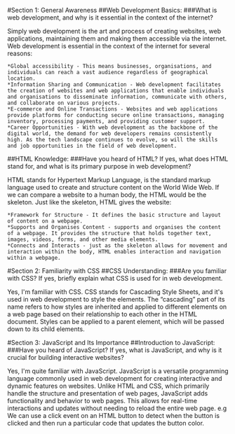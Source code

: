 #Section 1: General Awareness
##Web Development Basics:
###What is web development, and why is it essential in the context of the internet?

Simply web development is the art and process of creating websites, web applications, maintaining them and making them accessible via the internet.
Web development is essential in the context of the internet for several reasons:

    *Global accessibility - This means businesses, organisations, and individuals can reach a vast audience regardless of geographical location.
    *Information Sharing and Communication - Web development facilitates the creation of websites and web applications that enable individuals and organisations to disseminate information, communicate with others, and collaborate on various projects.
    *E-commerce and Online Transactions - Websites and web applications provide platforms for conducting secure online transactions, managing inventory, processing payments, and providing customer support.
    *Career Opportunities - With web development as the backbone of the digital world, the demand for web developers remains consistently high. As the tech landscape continues to evolve, so will the skills and job opportunities in the field of web development. 

##HTML Knowledge:
###Have you heard of HTML? If yes, what does HTML stand for, and what is its primary purpose in web development?

HTML stands for Hypertext Markup Language, is the standard markup language used to create and structure content on the World Wide Web. If we can compare a website to a human body, the HTML would be the skeleton.
Just like the skeleton, HTML gives the website:

    *Framework for Structure - It defines the basic structure and layout of content on a webpage.
    *Supports and Organises Content - supports and organises the content of a webpage. It provides the structure that holds together text, images, videos, forms, and other media elements.
    *Connects and Interacts - just as the skeleton allows for movement and interaction within the body, HTML enables interaction and navigation within a webpage.


#Section 2: Familiarity with CSS
##CSS Understanding:
###Are you familiar with CSS? If yes, briefly explain what CSS is used for in web development.

Yes, I'm familiar with CSS. CSS stands for Cascading Style Sheets, and it's used in web development to style the  elements. The “cascading” part of its name refers to how styles are inherited and applied to different elements on a web page based on their relationship to each other in the HTML document. Styles can be applied to a parent element, which will be passed down to its child elements.


#Section 3: JavaScript and Its Importance
##Introduction to JavaScript:
###Have you heard of JavaScript? If yes, what is JavaScript, and why is it crucial for building interactive websites?

Yes, I'm quite familiar with JavaScript. JavaScript is a versatile programming language commonly used in web development for creating interactive and dynamic features on websites. Unlike HTML and CSS, which primarily handle the structure and presentation of web pages, JavaScript adds functionality and behavior to web pages. This allows for real-time interactions and updates without needing to reload the entire web page. e.g We can use a  click event on an HTML button to  detect when the button is clicked and then run a particular code that updates the button color.